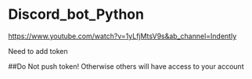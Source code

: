 # Discord_bot_Python

https://www.youtube.com/watch?v=1yLfjMtsV9s&ab_channel=Indently

Need to add token

##Do Not push token! Otherwise others will have access to your account
